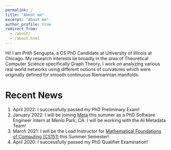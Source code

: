 ```yaml
---
permalink: /
title: "About me"
excerpt: "About me"
author_profile: true
redirect_from: 
  - /about/
  - /about.html
---
```


Hi! I am Prith Sengupta, a CS PhD Candidate at University of Illinois at Chicago. My research interests lie broadly in the area of Theoretical Computer Science specifically Graph Theory. I work on analyzing various real world networks using different notions of curvatures which were originally defined for smooth continuous Riemannian manifolds.

Recent News
======
1. April 2022: I successfully passed my PhD Preliminary Exam!
1. January 2022: I will be joining [Meta](https://about.facebook.com/meta/) this summer as a PhD Software Engineer Intern at Menlo Park, CA. I will be working with the AI Metadata Team!
1. March 2021: I will be the Lead Instructor for [Mathematical Foundations of Computing (CS151)](https://catalog.uic.edu/all-course-descriptions/cs/) this Summer Semester!
1. April 2020: I successfully passed my PhD Qualifier Examination!





